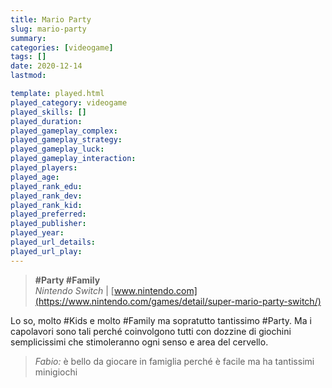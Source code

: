 ```yaml
---
title: Mario Party
slug: mario-party
summary: 
categories: [videogame]
tags: []
date: 2020-12-14
lastmod: 

template: played.html
played_category: videogame
played_skills: []
played_duration: 
played_gameplay_complex: 
played_gameplay_strategy: 
played_gameplay_luck: 
played_gameplay_interaction: 
played_players: 
played_age: 
played_rank_edu: 
played_rank_dev: 
played_rank_kid: 
played_preferred: 
played_publisher: 
played_year: 
played_url_details: 
played_url_play: 
---
```


> **#Party #Family**  
> *Nintendo Switch* | [www.nintendo.com](https://www.nintendo.com/games/detail/super-mario-party-switch/)   

Lo so, molto #Kids e molto #Family ma sopratutto tantissimo #Party. 
Ma i capolavori sono tali perché coinvolgono tutti con dozzine di giochini semplicissimi che stimoleranno ogni senso e area del cervello.

> *Fabio:*
> è bello da giocare in famiglia perché è facile ma ha tantissimi minigiochi



